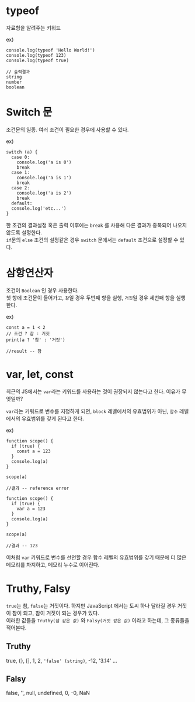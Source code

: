 # typeof
자료형을 알려주는 키워드

ex) 
```JS
console.log(typeof 'Hello World!')
console.log(typeof 123)
console.log(typeof true)

// 출력결과
string
number
boolean
```

# Switch 문
조건문의 일종. 여러 조건이 필요한 경우에 사용할 수 있다.

ex) 
```JS
switch (a) {
  case 0:
    console.log('a is 0')
    break
  case 1:
    console.log('a is 1')
    break
  case 2:
    console.log('a is 2')
    break
  default:
  console.log('etc...')
}
```

한 조건의 결과설정 혹은 출력 이후에는 `break` 를 사용해 다른 결과가 중복되어 나오지 않도록 설정한다.  
`if`문의 `else` 조건의 설정같은 경우 `switch` 문에서는 `default` 조건으로 설정할 수 있다.

# 삼항연산자
조건이 `Boolean` 인 경우 사용한다.  
첫 항에 조건문이 들어가고, `참`일 경우 두번째 항을 실행, `거짓`일 경우 세번째 항을 실행한다.

ex)
```JS
const a = 1 < 2
// 조건 ? 참 : 거짓
print(a ? '참' : '거짓')

//result -- 참
```


# var, let, const

최근의 JS에서는 `var`라는 키워드를 사용하는 것이 권장되지 않는다고 한다.
이유가 무엇일까?  

`var`라는 키워드로 변수를 지정하게 되면, `block` 레벨에서의 유효범위가 아닌, `함수` 레벨에서의 유효범위를 갖게 된다고 한다.

ex)
```JS
function scope() {
  if (true) {
    const a = 123
  }
  console.log(a)
}

scope(a)

//결과 -- reference error
```

```JS
function scope() {
  if (true) {
    var a = 123
  }
  console.log(a)
}

scope(a)

//결과 -- 123
```

이처럼 `var` 키워드로 변수를 선언할 경우 함수 레벨의 유효범위를 갖기 때문에 더 많은 메모리를 차지하고, 메모리 누수로 이어진다.  


# Truthy, Falsy
`true`는 참, `false`는 거짓이다. 하지만 JavaScript 에서는 토씨 하나 달라질 경우 거짓이 참이 되고, 참이 거짓이 되는 경우가 있다.  
이러한 값들을 `Truthy(참 같은 값)` 와 `Falsy(거짓 같은 값)` 이라고 하는데, 그 종류들을 적어본다.

## Truthy
true, {}, [], 1, 2, `'false' (string)`, -12, '3.14' ...

## Falsy
false, '', null, undefined, 0, -0, NaN

